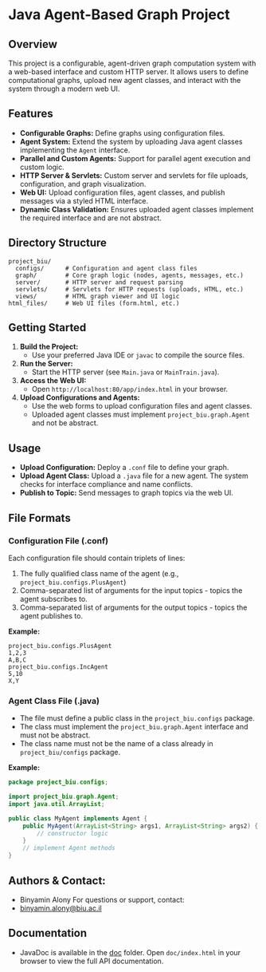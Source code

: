 # Java Agent-Based Graph Project

## Overview
This project is a configurable, agent-driven graph computation system with a web-based interface and custom HTTP server. It allows users to define computational graphs, upload new agent classes, and interact with the system through a modern web UI.

## Features
- **Configurable Graphs:** Define graphs using configuration files.
- **Agent System:** Extend the system by uploading Java agent classes implementing the `Agent` interface.
- **Parallel and Custom Agents:** Support for parallel agent execution and custom logic.
- **HTTP Server & Servlets:** Custom server and servlets for file uploads, configuration, and graph visualization.
- **Web UI:** Upload configuration files, agent classes, and publish messages via a styled HTML interface.
- **Dynamic Class Validation:** Ensures uploaded agent classes implement the required interface and are not abstract.

## Directory Structure
```
project_biu/
  configs/      # Configuration and agent class files
  graph/        # Core graph logic (nodes, agents, messages, etc.)
  server/       # HTTP server and request parsing
  servlets/     # Servlets for HTTP requests (uploads, HTML, etc.)
  views/        # HTML graph viewer and UI logic
html_files/     # Web UI files (form.html, etc.)
```

## Getting Started
1. **Build the Project:**
   - Use your preferred Java IDE or `javac` to compile the source files.
2. **Run the Server:**
   - Start the HTTP server (see `Main.java` or `MainTrain.java`).
3. **Access the Web UI:**
   - Open `http://localhost:80/app/index.html` in your browser.
4. **Upload Configurations and Agents:**
   - Use the web forms to upload configuration files and agent classes.
   - Uploaded agent classes must implement `project_biu.graph.Agent` and not be abstract.

## Usage
- **Upload Configuration:** Deploy a `.conf` file to define your graph.
- **Upload Agent Class:** Upload a `.java` file for a new agent. The system checks for interface compliance and name conflicts.
- **Publish to Topic:** Send messages to graph topics via the web UI.

## File Formats

### Configuration File (.conf)
Each configuration file should contain triplets of lines:
1. The fully qualified class name of the agent (e.g., `project_biu.configs.PlusAgent`)
2. Comma-separated list of arguments for the input topics - topics the agent subscribes to.
3. Comma-separated list of arguments for the output topics - topics the agent publishes to.

**Example:**
```
project_biu.configs.PlusAgent
1,2,3
A,B,C
project_biu.configs.IncAgent
5,10
X,Y
```

### Agent Class File (.java)
- The file must define a public class in the `project_biu.configs` package.
- The class must implement the `project_biu.graph.Agent` interface and must not be abstract.
- The class name must not be the name of a class already in `project_biu/configs` package.

**Example:**
```java
package project_biu.configs;

import project_biu.graph.Agent;
import java.util.ArrayList;

public class MyAgent implements Agent {
    public MyAgent(ArrayList<String> args1, ArrayList<String> args2) {
        // constructor logic
    }
    // implement Agent methods
}
```


## Authors & Contact:
- Binyamin Alony
For questions or support, contact:
- binyamin.alony@biu.ac.il

## Documentation
- JavaDoc is available in the [doc](doc/index.html) folder. Open `doc/index.html` in your browser to view the full API documentation.
